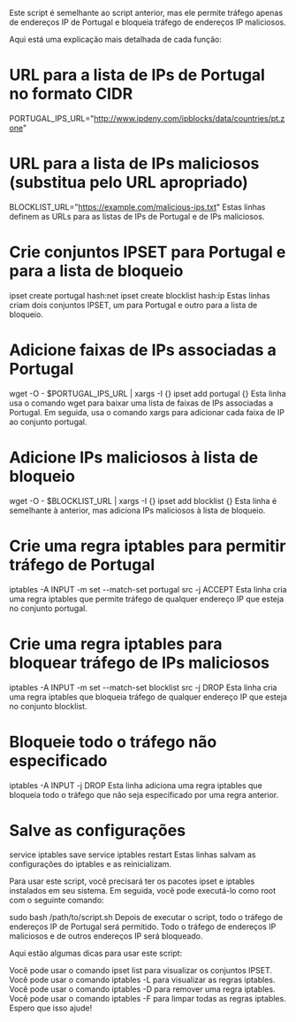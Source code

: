 Este script é semelhante ao script anterior, mas ele permite tráfego apenas de endereços IP de Portugal e bloqueia tráfego de endereços IP maliciosos.

Aqui está uma explicação mais detalhada de cada função:

# URL para a lista de IPs de Portugal no formato CIDR
PORTUGAL_IPS_URL="http://www.ipdeny.com/ipblocks/data/countries/pt.zone"

# URL para a lista de IPs maliciosos (substitua pelo URL apropriado)
BLOCKLIST_URL="https://example.com/malicious-ips.txt"
Estas linhas definem as URLs para as listas de IPs de Portugal e de IPs maliciosos.

# Crie conjuntos IPSET para Portugal e para a lista de bloqueio
ipset create portugal hash:net
ipset create blocklist hash:ip
Estas linhas criam dois conjuntos IPSET, um para Portugal e outro para a lista de bloqueio.

# Adicione faixas de IPs associadas a Portugal
wget -O - $PORTUGAL_IPS_URL | xargs -I {} ipset add portugal {}
Esta linha usa o comando wget para baixar uma lista de faixas de IPs associadas a Portugal. Em seguida, usa o comando xargs para adicionar cada faixa de IP ao conjunto portugal.

# Adicione IPs maliciosos à lista de bloqueio
wget -O - $BLOCKLIST_URL | xargs -I {} ipset add blocklist {}
Esta linha é semelhante à anterior, mas adiciona IPs maliciosos à lista de bloqueio.

# Crie uma regra iptables para permitir tráfego de Portugal
iptables -A INPUT -m set --match-set portugal src -j ACCEPT
Esta linha cria uma regra iptables que permite tráfego de qualquer endereço IP que esteja no conjunto portugal.

# Crie uma regra iptables para bloquear tráfego de IPs maliciosos
iptables -A INPUT -m set --match-set blocklist src -j DROP
Esta linha cria uma regra iptables que bloqueia tráfego de qualquer endereço IP que esteja no conjunto blocklist.

# Bloqueie todo o tráfego não especificado
iptables -A INPUT -j DROP
Esta linha adiciona uma regra iptables que bloqueia todo o tráfego que não seja especificado por uma regra anterior.

# Salve as configurações
service iptables save
service iptables restart
Estas linhas salvam as configurações do iptables e as reinicializam.

Para usar este script, você precisará ter os pacotes ipset e iptables instalados em seu sistema. Em seguida, você pode executá-lo como root com o seguinte comando:

sudo bash /path/to/script.sh
Depois de executar o script, todo o tráfego de endereços IP de Portugal será permitido. Todo o tráfego de endereços IP maliciosos e de outros endereços IP será bloqueado.

Aqui estão algumas dicas para usar este script:

Você pode usar o comando ipset list para visualizar os conjuntos IPSET.
Você pode usar o comando iptables -L para visualizar as regras iptables.
Você pode usar o comando iptables -D para remover uma regra iptables.
Você pode usar o comando iptables -F para limpar todas as regras iptables.
Espero que isso ajude!
